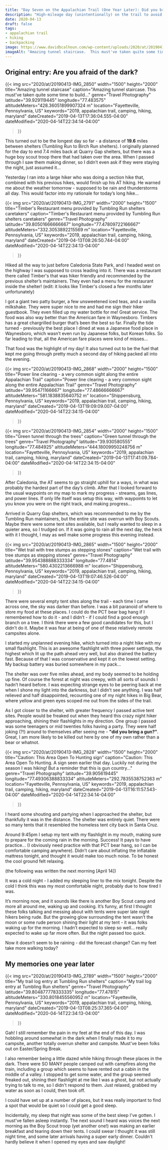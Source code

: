 ```yaml
---
title: "Day Seven on the Appalachian Trail (One Year Later): Did you bring a gun?"
description: "High-mileage day (unintentionally) on the trail to avoid a Boy Scout group who had completely taken over a shelter."
date: 2020-04-13
draft: false
tags:
- appalachian trail
- hiking
- backpacking
image: https://www.davidbcalhoun.com/wp-content/uploads/2020/at/20190413-IMG_2850-2000px-resize.jpeg
imageAlt: "Amazing tunnel staircase.  This must've taken quite some time to build..."
---
```


## Original entry: Are you afraid of the dark?

{{< img
    src="2020/at/20190413-IMG_2850"
    width="1500"
    height="2000"
    title="Amazing tunnel staircase"
    caption="Amazing tunnel staircase.  This must've taken quite some time to build..."
    genre="Travel Photography"
    latitude="39.929119445"
    longitude="77.483575"
    altitudeMeters="428.36051899907324 m"
    location="Fayetteville, Pennsylvania, US"
    keywords="2019, appalachian trail, camping, hiking, maryland"
    dateCreated="2019-04-13T17:36:04.555-04:00"
    dateModified="2020-04-14T22:34:14-04:00"
>}}

This turned out to be the longest day so far - a distance of **19.6** miles between shelters (Tumbling Run to Birch Run shelters).  I originally planned for the day to end 7.4 miles back at Quarry Gap shelters, but there was a huge boy scout troop there that had taken over the area.  When I passed through I saw them making dinner, so I didn’t even ask if they were staying the night, just assumed it...

Yesterday I ran into a large hiker who was doing a section hike that, combined with his previous hikes, would finish up his AT hiking.  He warned me about the weather tomorrow - supposed to be rain and thunderstorms all day.  This would factor into my rationale for today’s long hike...

{{< img
    src="2020/at/20190413-IMG_2791"
    width="2000"
    height="1500"
    title="Timber's Restaurant menu provided by Tumbling Run shelters caretakers"
    caption="Timber's Restaurant menu provided by Tumbling Run shelters caretakers"
    genre="Travel Photography"
    latitude="39.80501666666667"
    longitude="77.47809722166667"
    altitudeMeters="332.3053892215569 m"
    location="Fayetteville, Pennsylvania, US"
    keywords="2019, appalachian trail, camping, hiking, maryland"
    dateCreated="2019-04-13T08:26:50.744-04:00"
    dateModified="2020-04-14T22:34:13-04:00"
>}}

Hiked all the way to just before Caledonia State Park, and I headed west on the highway I was supposed to cross leading into it.  There was a restaurant there called Timber's that was hiker friendly and recommended by the previous shelter’s maintainers.  They even had a menu for the restaurant inside the shelter!  (edit: it looks like Timber's closed a few months later unfortunately)

I got a giant two patty burger, a few unsweetened iced teas, and a vanilla milkshake.  They were super nice to me and had me sign their hiker guestbook.  They even filled up my water bottle for me!  Great service.  The food was also way better than the American fare in Waynesboro.  Timbers has a great chargrilled burger that’s been the best so far.  Finally the tide turned - previously the best place I dined at was a Japanese food place in Waynesboro, which wasn’t even run by Japanese folks, but Korean folks.  So far leading to that, all the American fare places were kind of misses...

That food was the highlight of my day!  It also turned out to be the fuel that kept me going through pretty much a second day of hiking packed all into the evening.

{{< img
    src="2020/at/20190413-IMG_2868"
    width="2000"
    height="1500"
    title="Power line clearing - a very common sight along the entire Appalachian Trail"
    caption="Power line clearing - a very common sight along the entire Appalachian Trail"
    genre="Travel Photography"
    latitude="39.95471166667"
    longitude="77.48666666667"
    altitudeMeters="581.1838835640752 m"
    location="Shippensburg, Pennsylvania, US"
    keywords="2019, appalachian trail, camping, hiking, maryland"
    dateCreated="2019-04-13T19:09:09.007-04:00"
    dateModified="2020-04-14T22:34:15-04:00"
>}}

{{< img
    src="2020/at/20190413-IMG_2854"
    width="2000"
    height="1500"
    title="Green tunnel through the trees"
    caption="Green tunnel through the trees"
    genre="Travel Photography"
    latitude="39.930580555"
    longitude="77.484925"
    altitudeMeters="444.18009950248756 m"
    location="Fayetteville, Pennsylvania, US"
    keywords="2019, appalachian trail, camping, hiking, maryland"
    dateCreated="2019-04-13T17:41:09.784-04:00"
    dateModified="2020-04-14T22:34:15-04:00"
>}}

After Caledonia, the AT seems to go straight uphill for a ways, in what was probably the hardest part of the day’s climb.  After that I looked forward to the usual waypoints on my map to mark my progress - streams, gas lines, and power lines.  If only life itself was setup this way, with waypoints to let you know you were on the right track, and making progress...

Arrived in Quarry Gap shelters, which was recommended to me by the Tumbling Run maintainers, but the entire site was overrun with Boy Scouts.  Maybe there were some tent sites available, but I really wanted to sleep in a quieter area, so I trudged on.  If it was going to rain all the next day, the heck with it I thought, I may as well make some progress this evening instead.

{{< img
    src="2020/at/20190413-IMG_2865"
    width="1500"
    height="2000"
    title="Wet trail with tree stumps as stepping stones"
    caption="Wet trail with tree stumps as stepping stones"
    genre="Travel Photography"
    latitude="39.954388888333334"
    longitude="77.4814"
    altitudeMeters="580.4302213666988 m"
    location="Shippensburg, Pennsylvania, US"
    keywords="2019, appalachian trail, camping, hiking, maryland"
    dateCreated="2019-04-13T19:07:46.526-04:00"
    dateModified="2020-04-14T22:34:15-04:00"
>}}

There were several empty tent sites along the trail - each time I came across one, the sky was darker than before.  I was a bit paranoid of where to store my food at these places.  I could do the PCT bear bag hang if I remembered how to do it - and I didn’t - if I could find a good enough branch on a tree.  I think there were a few good candidates for this, but I didn’t do it.  Maybe it was fear at being of one of these relatively remote campsites alone.

I started my unplanned evening hike, which turned into a night hike with my small flashlight.  This is an awesome flashlight with three power settings, the highest which lit up the path ahead very well, but also drained the battery fast.  Because of that I was conservative and kept it on the lowest setting.  My backup battery was buried somewhere in my pack...

The shelter was over five miles ahead, and my body seemed to be holding up fine.  Of course the forest at night was creepy, with all sorts of sounds I hadn’t heard before.  I was expecting strange eyes to be peering back at me when I shone my light into the darkness, but I didn’t see anything.  I was half relieved and half disappointed, recounting one of my night hikes in Big Bear, where yellow and green eyes scoped me out from the sides of the trail.

As I got closer to the shelter, with greater frequency I passed active tent sites.  People would be freaked out when they heard this crazy night hiker approaching, shining their flashlights in my direction.  One group I passed was some teenagers or mid twenties folks having a party.  They were half joking (?!) around to themselves after seeing me - **"did you bring a gun?"**.  Great, I am more likely to be killed out here by one of my own rather than a bear or whatnot.

{{< img
    src="2020/at/20190413-IMG_2828"
    width="1500"
    height="2000"
    title="Caution: This Area Open To Hunting sign"
    caption="Caution: This Area Open To Hunting.  A sign seen earlier that day.  Luckily not during the season I was hiking!  But a reminder that this is gun country..."
    genre="Travel Photography"
    latitude="39.905619445"
    longitude="77.49306388833334"
    altitudeMeters="292.7835538752363 m"
    location="Fayetteville, Pennsylvania, US"
    keywords="2019, appalachian trail, camping, hiking, maryland"
    dateCreated="2019-04-13T16:11:57.543-04:00"
    dateModified="2020-04-14T22:34:14-04:00"
>}}

I heard some shouting and partying when I approached the shelter, but thankfully it was in the distance.  The shelter was entirely quiet.  There were so many tents that it resembled the homeless tent city back in Santa Cruz.

Around 9:45pm I setup my tent with my flashlight in my mouth, making sure to prepare for the coming rain in the morning.  Success!  It pays to have practice... (I obviously need practice with that PCT bear hang, so I can be comfortable camping anywhere).  Didn’t care about inflating the inflatable mattress tonight, and thought it would make too much noise.  To be honest the cool ground felt relaxing.

(the following was written the next morning [April 14])

It was a cold night - I added my sleeping liner to the mix tonight.  Despite the cold I think this was my most comfortable night, probably due to how tired I was.

It’s morning now, and it sounds like there is another Boy Scout camp and more all around me, waking up and cooking.  It’s funny, at first I thought these folks talking and messing about with tents were super late night hikers being rude.  But the growing glow surrounding the tent wasn’t the moon or some rude person shining their light at my tent - it was folks waking up for the morning.  I hadn’t expected to sleep so well... really expected to wake up far more often.  But the night passed too quick.

Now it doesn’t seem to be raining - did the forecast change?  Can my feet take more walking today?


## My memories one year later

{{< img
    src="2020/at/20190413-IMG_2789"
    width="1500"
    height="2000"
    title="My trail log entry at Tumbling Run shelters"
    caption="My trail log entry at Tumbling Run shelters"
    genre="Travel Photography"
    latitude="39.804877778333335"
    longitude="77.47815"
    altitudeMeters="330.8018455560952 m"
    location="Fayetteville, Pennsylvania, US"
    keywords="2019, appalachian trail, camping, hiking, maryland"
    dateCreated="2019-04-13T08:25:37.365-04:00"
    dateModified="2020-04-14T22:34:13-04:00"
>}}

Gah!  I still remember the pain in my feet at the end of this day.  I was hobbling around somewhat in the dark when I finally made it to my campsite, another totally overrun shelter and campsite.  Must've been folks out on Easter/Spring Break.

I also remember being a little dazed while hiking through these places in the dark.  There were SO MANY people camped out with campfires along the train, including a group which seems to have rented out a cabin in the middle of a valley.  I stopped to get some water, and the group seemed freaked out, shining their flashlight at me like I was a ghost, but not actually trying to talk to me, so I didn't respond to them.  Just relaxed, grabbed my water as soon as I could, then took off.

I could have set up at a number of places, but it was really important to find a spot that would be quiet so I could get a good sleep.

Incidentally, my sleep that night was some of the best sleep I've gotten.  I must've fallen asleep instantly.  The next sound I heard was voices the next morning as the Boy Scout troop (yet another one!) was making an earlier breakfast and tearing down their tents.  I could swear I thought it was still night time, and some later arrivals having a super early dinner.  Couldn't hardly believe it when I opened my eyes and saw daylight!

